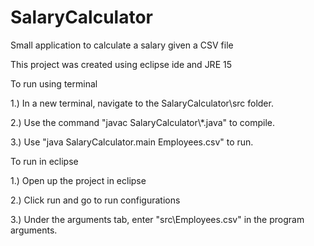 # SalaryCalculator
Small application to calculate a salary given a CSV file

This project was created using eclipse ide and JRE 15

To run using terminal

1.) In a new terminal, navigate to the SalaryCalculator\src folder.

2.) Use the command "javac SalaryCalculator\\*.java" to compile.

3.) Use "java SalaryCalculator.main Employees.csv" to run.

To run in eclipse

1.) Open up the project in eclipse

2.) Click run and go to run configurations

3.) Under the arguments tab, enter "src\Employees.csv" in the program arguments. 
